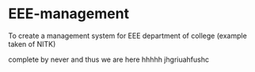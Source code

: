 # EEE-management
To create a management system for EEE department of college (example taken of NITK)


complete by never and thus we are here hhhhh
jhgriuahfushc
